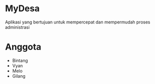 # MyDesa
 Aplikasi yang bertujuan untuk mempercepat dan mempermudah proses administrasi

# Anggota
- Bintang
- Vyan
- Melo
- Gilang
